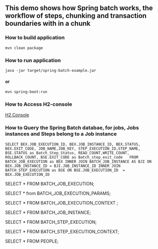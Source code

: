 ## This demo shows how Spring batch works, the workflow of steps, chunking and transaction boundaries with in a chunk


### How to build application

`mvn clean package`

### How to run application

`java -jar target/spring-batch-example.jar`

#### or

`mvn spring-boot:run`


### How to Access H2-console
[H2 Console](http://localhost:8080/h2-console/)

### How to Query the Spring Batch databae, for jobs, Jobs instances and Steps belong to a Job instance
`SELECT BEX.JOB_EXECUTION_ID, BEX.JOB_INSTANCE_ID, BEX.STATUS, BEX.EXIT_CODE, JOB_NAME,JOB_KEY, STEP_EXECUTION_ID,STEP_NAME, BSE.STATUS as Batch_Step_Status, READ_COUNT,WRITE_COUNT, ROLLBACK_COUNT, BSE.EXIT_CODE as Batch_step_exit_code  
FROM BATCH_JOB_EXECUTION as BEX
INNER JOIN BATCH_JOB_INSTANCE AS BJI ON BEX.JOB_INSTANCE_ID = BJI.JOB_INSTANCE_ID
INNER JOIN BATCH_STEP_EXECUTION as BSE ON BSE.JOB_EXECUTION_ID  = BEX.JOB_EXECUTION_ID`

SELECT * FROM BATCH_JOB_EXECUTION;

SELECT * from BATCH_JOB_EXECUTION_PARAMS;

SELECT * FROM BATCH_JOB_EXECUTION_CONTEXT ;

SELECT * FROM BATCH_JOB_INSTANCE;

SELECT * FROM BATCH_STEP_EXECUTION;

SELECT * FROM BATCH_STEP_EXECUTION_CONTEXT;

SELECT * FROM PEOPLE;